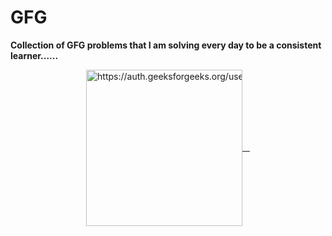 # GFG

**Collection of GFG problems that I am solving every day to be a consistent learner......**
<p style="white-space: nowrap;" align="center">
    <a align="center" href="https://auth.geeksforgeeks.org/user/https://auth.geeksforgeeks.org/user/vivekpatidar549/practice" target="blank"; margin-right: 30px;">
    <img align="center" src="https://raw.githubusercontent.com/rahuldkjain/github-profile-readme-generator/master/src/images/icons/Social/geeks-for-geeks.svg" alt="https://auth.geeksforgeeks.org/user/vivekpatidar549/practice" height="250" width="250" />&nbsp;&nbsp;&nbsp;
  </a>
</p>
